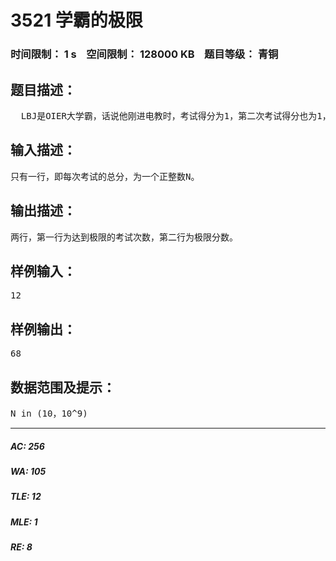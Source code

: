 # 3521 学霸的极限   
### 时间限制： 1 s&nbsp;&nbsp;&nbsp;&nbsp;空间限制： 128000 KB&nbsp;&nbsp;&nbsp;&nbsp;题目等级： 青铜  
## 题目描述：  

<pre>
  LBJ是OIER大学霸，话说他刚进电教时，考试得分为1，第二次考试得分也为1，以后每次考试的分数均为前两次考试的和。于是他的成绩以超人的速度上升。但每次考试的总分是恒定的，因此当他的分数达到了一个极限后就不能再增长。现在LBJ想知道自己在哪次考试会达到极限，并求出极限是多少分。 
</pre>
  
  
## 输入描述：  

<pre>
只有一行，即每次考试的总分，为一个正整数N。
</pre>
  
  
## 输出描述：  

<pre>
两行，第一行为达到极限的考试次数，第二行为极限分数。
</pre>
  
  
## 样例输入：  

<pre>
12
</pre>
  
  
## 样例输出：  

<pre>
68
</pre>
  
  
## 数据范围及提示：  

<pre>
N in (10，10^9)
</pre>
  
  
***  

##### AC: 256  
##### WA: 105  
##### TLE: 12  
##### MLE: 1  
##### RE: 8  
